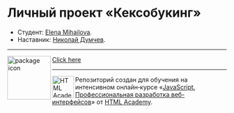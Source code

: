 # Личный проект «Кексобукинг»

* Студент: [Elena Mihailova](https://up.htmlacademy.ru/javascript/26/user/1959447).
* Наставник: [Николай Думчев](https://htmlacademy.ru/profile/nikopol-fw).

---
<img align="left" src="https://user-images.githubusercontent.com/96042722/194116631-9ab327f0-3d90-450a-9567-f035eb19eb63.svg" width="100px" height="100px" alt="package icon"/>
<a align="center" href="https://elenamihailova.github.io/1959447-keksobooking-26/"> Click here </a>
 
---

<a href="https://htmlacademy.ru/intensive/javascript"><img align="left" width="50" height="50" alt="HTML Academy" src="https://up.htmlacademy.ru/static/img/intensive/javascript/logo-for-github-2.png"></a>

Репозиторий создан для обучения на интенсивном онлайн‑курсе «[JavaScript. Профессиональная разработка веб-интерфейсов](https://htmlacademy.ru/intensive/javascript)» от [HTML Academy](https://htmlacademy.ru).
